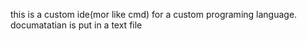 this is a custom ide(mor like cmd) for a custom programing language.
documatatian is put in a text file
